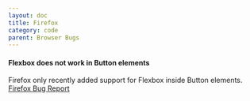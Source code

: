 ```yaml
---
layout: doc
title: Firefox
category: code
parent: Browser Bugs
---
```


#### Flexbox does not work in Button elements

Firefox only recently added support for Flexbox inside Button elements.
[Firefox Bug Report](https://bugzilla.mozilla.org/show_bug.cgi?id=984869)
